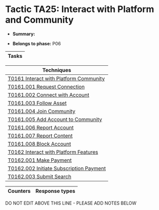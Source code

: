 # Tactic TA25: Interact with Platform and Community

* **Summary:** 

* **Belongs to phase:** P06



| Tasks |
| ----- |



| Techniques |
| ---------- |
| [T0161 Interact with Platform Community](../../generated_pages/techniques/T0161.md) |
| [T0161.001 Request Connection](../../generated_pages/techniques/T0161.001.md) |
| [T0161.002 Connect with Account](../../generated_pages/techniques/T0161.002.md) |
| [T0161.003 Follow Asset](../../generated_pages/techniques/T0161.003.md) |
| [T0161.004 Join Community](../../generated_pages/techniques/T0161.004.md) |
| [T0161.005 Add Account to Community](../../generated_pages/techniques/T0161.005.md) |
| [T0161.006 Report Account](../../generated_pages/techniques/T0161.006.md) |
| [T0161.007 Report Content](../../generated_pages/techniques/T0161.007.md) |
| [T0161.008 Block Account](../../generated_pages/techniques/T0161.008.md) |
| [T0162 Interact with Platform Features](../../generated_pages/techniques/T0162.md) |
| [T0162.001 Make Payment](../../generated_pages/techniques/T0162.001.md) |
| [T0162.002 Initiate Subscription Payment](../../generated_pages/techniques/T0162.002.md) |
| [T0162.003 Submit Search](../../generated_pages/techniques/T0162.003.md) |



| Counters | Response types |
| -------- | -------------- |


DO NOT EDIT ABOVE THIS LINE - PLEASE ADD NOTES BELOW